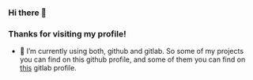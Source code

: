 ### Hi there 👋
### Thanks for visiting my profile!
- 🔭 I’m currently using both, github and gitlab. So some of my projects you can find on this github profile, and some of them you can find on [this](https://gitlab.com/vix98sd) gitlab profile.
<!--
**vix98sd/vix98sd** is a ✨ _special_ ✨ repository because its `README.md` (this file) appears on your GitHub profile.

Here are some ideas to get you started:

- 🔭 I’m currently working on ...
- 🌱 I’m currently learning ...
- 👯 I’m looking to collaborate on ...
- 🤔 I’m looking for help with ...
- 💬 Ask me about ...
- 📫 How to reach me: ...
- 😄 Pronouns: ...
- ⚡ Fun fact: ...
-->
